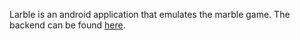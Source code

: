 Larble is an android application that emulates the marble game.
The backend can be found [here](linkurlhttps://github.com/Davide-22/Larble_backend).
